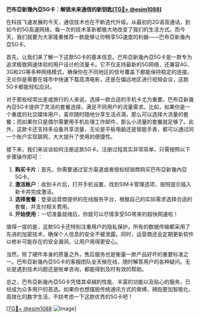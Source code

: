 **巴布亞新幾內亞5G卡：解锁未来通信的新钥匙[[TG💪+ @esim1088](https://t.me/s/esim1088)]**

在科技飞速发展的今天，通信技术也在不断迭代升级。从最初的2G语音通话，到如今的5G高速网络，每一次的技术革新都极大地改变了我们的生活方式。而今天，我们就要为大家隆重推荐一款能够让你畅享5G速度的利器——巴布亞新幾內亞5G卡。

首先，让我们来了解一下这款5G卡的基本信息。巴布亞新幾內亞5G卡是一款专为追求极致网速体验的用户设计的流量卡。它不仅支持最新的5G网络，还兼容4G、3G和2G等多种网络模式，确保你在不同地区的信号覆盖下都能保持稳定的连接。无论你是需要在城市中快速下载高清电影，还是在偏远地区进行视频会议，这款5G卡都能轻松应对。

对于那些经常出差或旅行的人来说，选择一款合适的手机卡尤为重要。巴布亞新幾內亞5G卡提供了灵活的套餐选择，满足不同用户的流量需求。比如，如果你是一个重度的社交媒体用户，喜欢随时随地分享生活点滴，那么可以选择大流量的套餐；而如果你只是偶尔需要用手机处理工作邮件，那么小流量的套餐就足够了。此外，这款卡还支持多设备共享流量，无论是平板电脑还是智能手表，都可以通过同一个账户实现联网，大大提升了使用的便捷性。

接下来，我们来谈谈如何注册这款5G卡。注册过程其实非常简单，只需按照以下步骤操作即可：

1. **购买卡片**：首先，你需要通过官方渠道或者授权经销商购买巴布亞新幾內亞5G卡。
2. **激活账户**：收到卡片后，打开手机设置，找到SIM卡管理选项，按照提示插入新卡并完成激活。
3. **选择套餐**：登录运营商提供的在线服务平台，根据自己的实际需求选择合适的套餐，并支付相关费用。
4. **开始使用**：一切准备就绪后，你就可以尽情享受5G带来的超快网速啦！

值得一提的是，这款5G卡还特别注重用户的隐私保护。所有的数据传输都采用了先进的加密技术，确保个人信息的安全不被泄露。同时，运营商还会定期更新软件以修补可能存在的安全漏洞，让用户用得更安心。

当然，除了硬件本身的质量之外，售后服务也是衡量一款产品好坏的重要标准之一。巴布亞新幾內亞5G卡的客服团队全天候在线，随时解答用户的各种疑问。无论是遇到技术问题还是账单咨询，都能得到及时有效的帮助。

总之，巴布亞新幾內亞5G卡凭借其卓越的性能、丰富的功能以及贴心的服务，已经成为众多用户的首选。如果你也想摆脱传统通讯方式的束缚，拥抱更加智能化、高效化的数字生活，不妨考虑一下这款优秀的5G卡吧！

[[TG💪+ @esim1088](https://t.me/s/esim1088) ![Image](https://i.postimg.cc/4NQfJmqS/Snipaste-2025-05-13-00-14-12.png)]